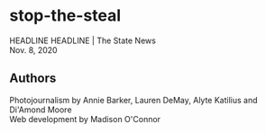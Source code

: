 # stop-the-steal
HEADLINE HEADLINE | The State News
<br>
Nov. 8, 2020

## Authors
Photojournalism by Annie Barker, Lauren DeMay, Alyte Katilius and Di'Amond Moore
<br>
Web development by Madison O'Connor
